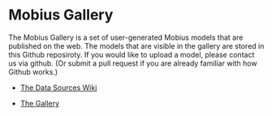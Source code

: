 # Mobius Gallery

The Mobius Gallery is a set of user-generated Mobius models that are published on the web. The models that are visible in the gallery are stored in this Github reposiroty. If you would like to upload a model, please contact us via github. (Or submit a pull request if you are already familiar with how Github works.)

* [The Data Sources Wiki](https://github.com/design-automation/mobius-gallery/wiki)

* [The Gallery](https://design-automation.github.io/mobius-cesium/gallery)
